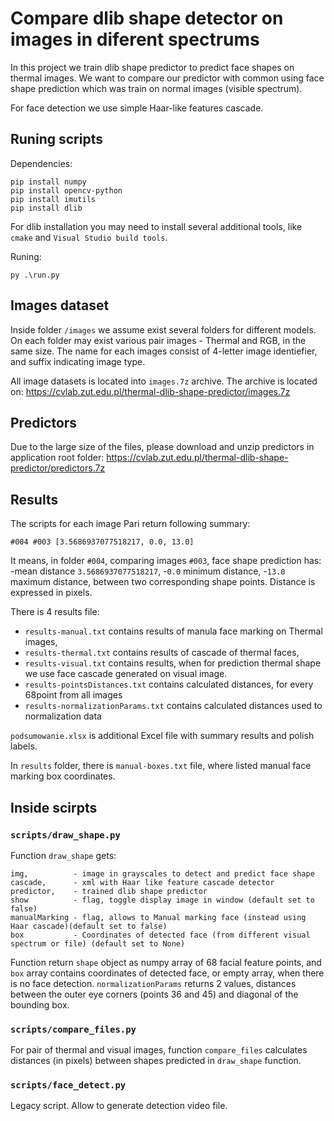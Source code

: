 # Compare dlib shape detector on images in diferent spectrums

In this project we train dlib shape predictor to predict face shapes on thermal images. We want to compare our predictor with common using face shape prediction which was train on normal images (visible spectrum).

For face detection we use simple Haar-like features cascade.

## Runing scripts
Dependencies:
```
pip install numpy
pip install opencv-python
pip install imutils
pip install dlib
```
For dlib installation you may need to install several additional tools, like `cmake` and `Visual Studio build tools`.

Runing:
```
py .\run.py
```

## Images dataset
Inside folder `/images` we assume exist several folders for different models. On each folder may exist various pair images - Thermal and RGB, in the same size. The name for each images consist of 4-letter image identiefier, and suffix indicating image type.

All image datasets is located into `images.7z` archive. The archive is located on: https://cvlab.zut.edu.pl/thermal-dlib-shape-predictor/images.7z

## Predictors
Due to the large size of the files, please download and unzip predictors in application root folder:
https://cvlab.zut.edu.pl/thermal-dlib-shape-predictor/predictors.7z

## Results
The scripts for each image Pari return following summary:
```
#004 #003 [3.5686937077518217, 0.0, 13.0]
```
It means, in folder `#004`, comparing images `#003`, face shape prediction has:
-mean distance `3.5686937077518217`,
-`0.0` minimum distance,
-`13.0` maximum distance,
between two corresponding shape points. Distance is expressed in pixels.

There is 4 results file:
- `results-manual.txt` contains results of manula face marking on Thermal images,
- `results-thermal.txt` contains results of cascade of thermal faces,
- `results-visual.txt` contains results, when for prediction thermal shape we use face cascade generated on visual image.
- `results-pointsDistances.txt` contains calculated distances, for every 68point from all images
- `results-normalizationParams.txt` contains calculated distances used to normalization data

`podsumowanie.xlsx` is additional Excel file with summary results and polish labels.

In `results` folder, there is `manual-boxes.txt` file, where listed manual face marking box coordinates.

## Inside scirpts

### `scripts/draw_shape.py`
Function `draw_shape` gets:
```
img,          - image in grayscales to detect and predict face shape
cascade,      - xml with Haar like feature cascade detector
predictor,    - trained dlib shape predictor
show          - flag, toggle display image in window (default set to false)
manualMarking - flag, allows to Manual marking face (instead using Haar cascade)(default set to false)
box           - Coordinates of detected face (from different visual spectrum or file) (default set to None)
```
Function return `shape` object as numpy array of 68 facial feature points, and `box` array contains coordinates of detected face, or empty array, when there is no face detection.
`normalizationParams` returns 2 values, distances between the outer eye corners (points 36 and 45) and diagonal of the bounding box.

### `scripts/compare_files.py`
For pair of thermal and visual images, function `compare_files` calculates distances (in pixels) between shapes predicted in `draw_shape` function.

### `scripts/face_detect.py`
Legacy script. Allow to generate detection video file.
